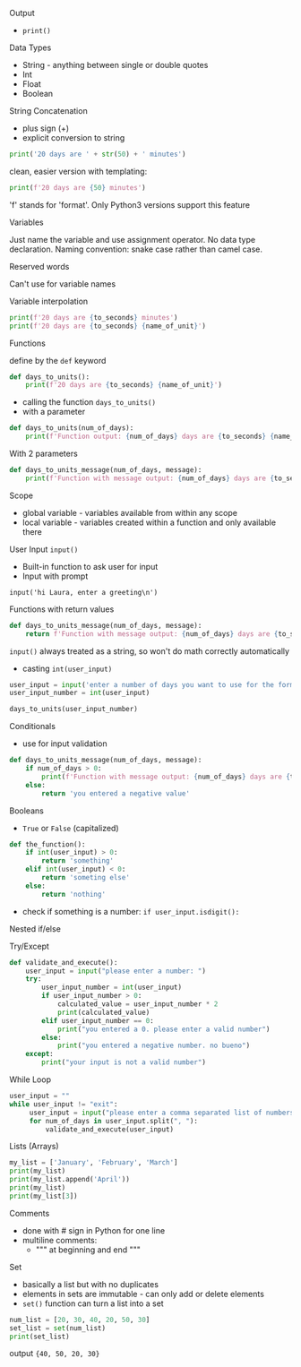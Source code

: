 Output
- `print()`

Data Types
- String - anything between single or double quotes
- Int
- Float
- Boolean

String Concatenation
- plus sign (+)
- explicit conversion to string

```python
print('20 days are ' + str(50) + ' minutes')
```

clean, easier version with templating:

```python
print(f'20 days are {50} minutes')
```

'f' stands for 'format'. Only Python3 versions support this feature

Variables

Just name the variable and use assignment operator. No data type declaration.
Naming convention: snake case rather than camel case.

Reserved words

Can't use for variable names

Variable interpolation

```python
print(f'20 days are {to_seconds} minutes')
print(f'20 days are {to_seconds} {name_of_unit}')
```

Functions

define by the `def` keyword

```python
def days_to_units():
    print(f'20 days are {to_seconds} {name_of_unit}')
```

- calling the function
`days_to_units()
`
- with a parameter

```python
def days_to_units(num_of_days):
    print(f'Function output: {num_of_days} days are {to_seconds} {name_of_unit}')
```

With 2 parameters

```python
def days_to_units_message(num_of_days, message):
    print(f'Function with message output: {num_of_days} days are {to_seconds} {name_of_unit}, {message}')
```

Scope
- global variable - variables available from within any scope
- local variable - variables created within a function and only available there

User Input
`input()`
- Built-in function to ask user for input
- Input with prompt

`input('hi Laura, enter a greeting\n')`

Functions with return values

```python
def days_to_units_message(num_of_days, message):
    return f'Function with message output: {num_of_days} days are {to_seconds} {name_of_unit}, {message}'
```

`input()` always treated as a string, so won't do math correctly automatically

- casting `int(user_input)`

```python
user_input = input('enter a number of days you want to use for the formula')
user_input_number = int(user_input)

days_to_units(user_input_number)
```

Conditionals
- use for input validation
```python
def days_to_units_message(num_of_days, message):
    if num_of_days > 0:
        print(f'Function with message output: {num_of_days} days are {to_seconds} {name_of_unit}, {message}')
    else:
        return 'you entered a negative value'
```

Booleans
- `True` or `False` (capitalized)
```python
def the_function():
    if int(user_input) > 0:
        return 'something'
    elif int(user_input) < 0:
        return 'someting else'
    else:
        return 'nothing'
```
- check if something is a number:
`if user_input.isdigit():`

Nested if/else

Try/Except
```python
def validate_and_execute():
    user_input = input("please enter a number: ")
    try:
        user_input_number = int(user_input)
        if user_input_number > 0:
            calculated_value = user_input_number * 2
            print(calculated_value)
        elif user_input_number == 0:
            print("you entered a 0. please enter a valid number")
        else:
            print("you entered a negative number. no bueno")
    except:
        print("your input is not a valid number")
```
While Loop

```python
user_input = ""
while user_input != "exit":
     user_input = input("please enter a comma separated list of numbers: ")
     for num_of_days in user_input.split(", "):
         validate_and_execute(user_input)
```

Lists (Arrays)

```python
my_list = ['January', 'February', 'March']
print(my_list)
print(my_list.append('April'))
print(my_list)
print(my_list[3])
```

Comments
- done with # sign in Python for one line
- multiline comments:
  - """ at beginning and end """

Set
- basically a list but with no duplicates
- elements in sets are immutable - can only add or delete elements
- `set()` function can turn a list into a set
```python
num_list = [20, 30, 40, 20, 50, 30]
set_list = set(num_list)
print(set_list)
```
output
`{40, 50, 20, 30}`